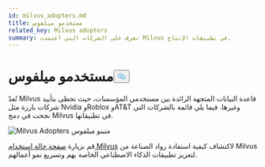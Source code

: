 ```yaml
---
id: milvus_adopters.md
title: مستخدمو ميلفوس
related_key: Milvus adopters
summary: تعرف على الشركات التي اعتمدت Milvus في تطبيقات الإنتاج.
---
```

<h1 id="Milvus-Adopters" class="common-anchor-header">مستخدمو ميلفوس<button data-href="#Milvus-Adopters" class="anchor-icon" translate="no">
      <svg translate="no"
        aria-hidden="true"
        focusable="false"
        height="20"
        version="1.1"
        viewBox="0 0 16 16"
        width="16"
      >
        <path
          fill="#0092E4"
          fill-rule="evenodd"
          d="M4 9h1v1H4c-1.5 0-3-1.69-3-3.5S2.55 3 4 3h4c1.45 0 3 1.69 3 3.5 0 1.41-.91 2.72-2 3.25V8.59c.58-.45 1-1.27 1-2.09C10 5.22 8.98 4 8 4H4c-.98 0-2 1.22-2 2.5S3 9 4 9zm9-3h-1v1h1c1 0 2 1.22 2 2.5S13.98 12 13 12H9c-.98 0-2-1.22-2-2.5 0-.83.42-1.64 1-2.09V6.25c-1.09.53-2 1.84-2 3.25C6 11.31 7.55 13 9 13h4c1.45 0 3-1.69 3-3.5S14.5 6 13 6z"
        ></path>
      </svg>
    </button></h1><p>تُعدّ Milvus قاعدة البيانات المتجهة الرائدة بين مستخدمي المؤسسات، حيث تحظى بتأييد شركات بارزة مثل Nvidia وRoblox وAT&amp;T وغيرها. فيما يلي قائمة بالشركات التي نجحت في دمج Milvus في تطبيقاتها.</p>
<p>
  
   <span class="img-wrapper"> <img translate="no" src="/docs/v2.5.x/assets/milvus-adopters.png" alt="Milvus Adopters" class="doc-image" id="milvus-adopters" />
   </span> <span class="img-wrapper"> <span>متبنو ميلفوس</span> </span></p>
<p>قم بزيارة <a href="https://milvus.io/use-cases">صفحة حالة استخدام Milvus</a> لاكتشاف كيفية استفادة رواد الصناعة من Milvus لتعزيز تطبيقات الذكاء الاصطناعي الخاصة بهم وتسريع نمو أعمالهم.</p>
